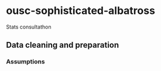 # ousc-sophisticated-albatross
Stats consultathon

## Data cleaning and preparation

### Assumptions


